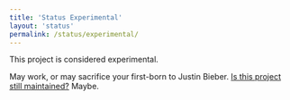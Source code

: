 ```yaml
---
title: 'Status Experimental'
layout: 'status'
permalink: /status/experimental/
---
```


This project is considered experimental.

May work, or may sacrifice your first-born to Justin Bieber. [Is this project
still maintained?](https://dammit.nl/link-is-this-project-still-maintained.html)
Maybe.

